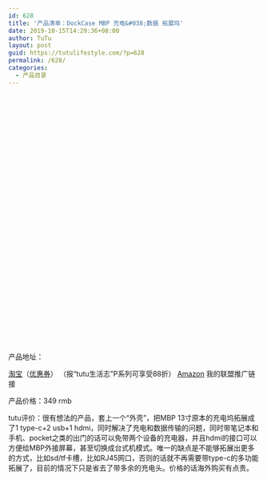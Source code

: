 ```yaml
---
id: 628
title: '产品清单：DockCase MBP 充电&#038;数据 拓展坞'
date: 2019-10-15T14:29:36+08:00
author: TuTu
layout: post
guid: https://tutulifestyle.com/?p=628
permalink: /628/
categories:
  - 产品目录
---
```

<figure class="wp-block-embed">

<div class="wp-block-embed__wrapper">
  <div class="smartideo">
    <div class="player" style="width: 100%;height: 500px;">
    </div>
  </div>
</div></figure> 

产品地址：

[淘宝](https://s.click.taobao.com/t?e=m%3D2%26s%3D5SJWa61NKZwcQipKwQzePOeEDrYVVa64LKpWJ%2Bin0XLjf2vlNIV67sOEUQAq8hLNHGUKWrwhgPmGKb9cMF0Dpoaeh8sYdjMW8otqJjNa%2BLpj87bWQ%2BtwHKKRHSNVymVgbNt%2BQ9Mb0tem2vAytx9kdFuNZbztHeM6MTCWoEhssUykOrGae4DS5oO2CiNcVz0K6JypzRC7vgtV%2FWq1mwOMViGFCzYOOqAQ&scm=null&pvid=null&app_pvid=59590_11.26.225.169_557_1571116827421&ptl=floorId:17741;originalFloorId:17741;app_pvid:59590_11.26.225.169_557_1571116827421&union_lens=lensId%3AOPT%401571116436%400b1ae1a9_0ea0_16dcdd64b54_3600%4001)（[优惠券](https://uland.taobao.com/coupon/edetail?e=KoGhXJBPIOwNfLV8niU3RxsUty%2FyJZUC03%2FX6oiB2V7F8WVlIJ68ABrSI%2FOabn6qNg4Gqf8CT4AKuDLwELihna16Ct47sQlYuLQ8zw8vzn81kdt898q0B7s%2FN6%2BWFlLz6TYR0NG5OWKoO02e7vN0SI0yAE%2FOk28GhGQLNCKaCTd01TxyXeL7qGcOw%2BSR2hZX%2F92CiVcF%2F1ZBNY59ulrX%2BbF8KeN6cqqc%2FzrmtpFY67E%3D&&app_pvid=59590_11.184.228.196_495_1571116625910&ptl=floorId:17741;app_pvid:59590_11.184.228.196_495_1571116625910;tpp_pvid:&union_lens=lensId%3AOPT%401571116436%400b1ae1a9_0ea0_16dcdd64b54_3600%4001)） （报“tutu生活志”P系列可享受88折） [Amazon](https://www.amazon.com/gp/product/B07MJPPMXC/ref=as_li_qf_asin_il_tl?ie=UTF8&tag=tutulifestyle-20&creative=9325&linkCode=as2&creativeASIN=B07MJPPMXC&linkId=530bdff26d54adc015874f1a3d306da3) 我的联盟推广链接 

产品价格：349 rmb 

tutu评价：很有想法的产品，套上一个“外壳”，把MBP 13寸原本的充电坞拓展成了1 type-c+2 usb+1 hdmi，同时解决了充电和数据传输的问题，同时带笔记本和手机、pocket之类的出门的话可以免带两个设备的充电器，并且hdmi的接口可以方便给MBP外接屏幕，甚至切换成台式机模式。唯一的缺点是不能够拓展出更多的方式，比如sd/tf卡槽，比如RJ45网口，否则的话就不再需要带type-c的多功能拓展了，目前的情况下只是省去了带多余的充电头。价格的话海外购买有点贵。